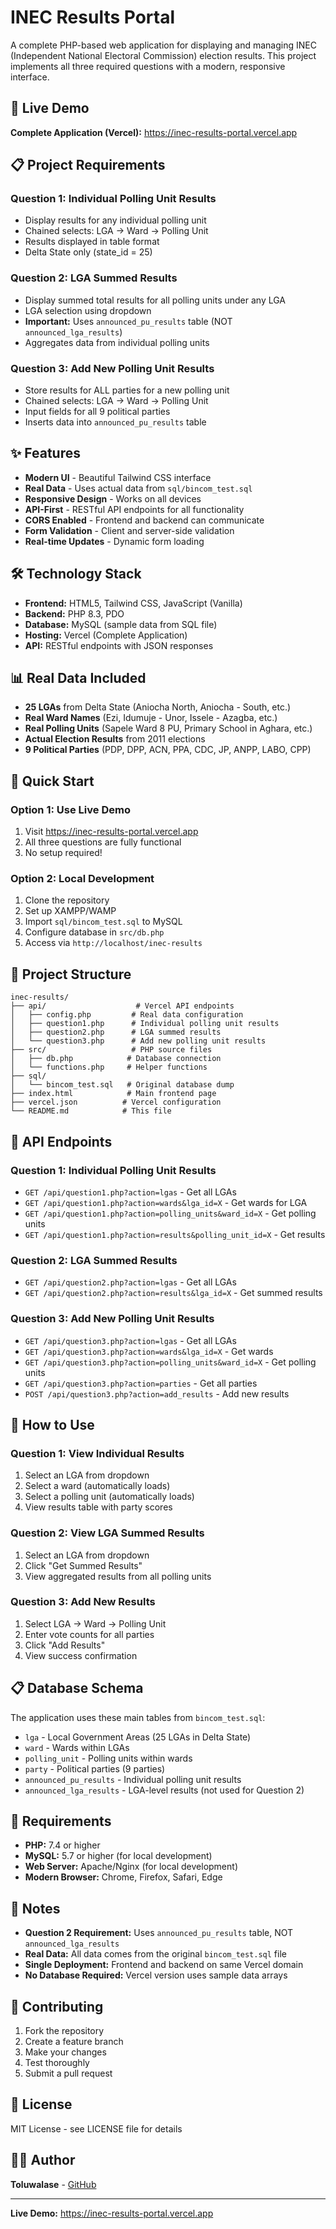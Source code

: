 # INEC Results Portal

A complete PHP-based web application for displaying and managing INEC (Independent National Electoral Commission) election results. This project implements all three required questions with a modern, responsive interface.

## 🚀 Live Demo

**Complete Application (Vercel):** https://inec-results-portal.vercel.app

## 📋 Project Requirements

### Question 1: Individual Polling Unit Results
- Display results for any individual polling unit
- Chained selects: LGA → Ward → Polling Unit
- Results displayed in table format
- Delta State only (state_id = 25)

### Question 2: LGA Summed Results
- Display summed total results for all polling units under any LGA
- LGA selection using dropdown
- **Important:** Uses `announced_pu_results` table (NOT `announced_lga_results`)
- Aggregates data from individual polling units

### Question 3: Add New Polling Unit Results
- Store results for ALL parties for a new polling unit
- Chained selects: LGA → Ward → Polling Unit
- Input fields for all 9 political parties
- Inserts data into `announced_pu_results` table

## ✨ Features

- **Modern UI** - Beautiful Tailwind CSS interface
- **Real Data** - Uses actual data from `sql/bincom_test.sql`
- **Responsive Design** - Works on all devices
- **API-First** - RESTful API endpoints for all functionality
- **CORS Enabled** - Frontend and backend can communicate
- **Form Validation** - Client and server-side validation
- **Real-time Updates** - Dynamic form loading

## 🛠️ Technology Stack

- **Frontend:** HTML5, Tailwind CSS, JavaScript (Vanilla)
- **Backend:** PHP 8.3, PDO
- **Database:** MySQL (sample data from SQL file)
- **Hosting:** Vercel (Complete Application)
- **API:** RESTful endpoints with JSON responses

## 📊 Real Data Included

- **25 LGAs** from Delta State (Aniocha North, Aniocha - South, etc.)
- **Real Ward Names** (Ezi, Idumuje - Unor, Issele - Azagba, etc.)
- **Real Polling Units** (Sapele Ward 8 PU, Primary School in Aghara, etc.)
- **Actual Election Results** from 2011 elections
- **9 Political Parties** (PDP, DPP, ACN, PPA, CDC, JP, ANPP, LABO, CPP)

## 🚀 Quick Start

### Option 1: Use Live Demo
1. Visit https://inec-results-portal.vercel.app
2. All three questions are fully functional
3. No setup required!

### Option 2: Local Development
1. Clone the repository
2. Set up XAMPP/WAMP
3. Import `sql/bincom_test.sql` to MySQL
4. Configure database in `src/db.php`
5. Access via `http://localhost/inec-results`

## 📁 Project Structure

```
inec-results/
├── api/                    # Vercel API endpoints
│   ├── config.php         # Real data configuration
│   ├── question1.php      # Individual polling unit results
│   ├── question2.php      # LGA summed results
│   └── question3.php      # Add new polling unit results
├── src/                   # PHP source files
│   ├── db.php            # Database connection
│   └── functions.php     # Helper functions
├── sql/
│   └── bincom_test.sql   # Original database dump
├── index.html            # Main frontend page
├── vercel.json          # Vercel configuration
└── README.md            # This file
```

## 🔌 API Endpoints

### Question 1: Individual Polling Unit Results
- `GET /api/question1.php?action=lgas` - Get all LGAs
- `GET /api/question1.php?action=wards&lga_id=X` - Get wards for LGA
- `GET /api/question1.php?action=polling_units&ward_id=X` - Get polling units
- `GET /api/question1.php?action=results&polling_unit_id=X` - Get results

### Question 2: LGA Summed Results
- `GET /api/question2.php?action=lgas` - Get all LGAs
- `GET /api/question2.php?action=results&lga_id=X` - Get summed results

### Question 3: Add New Polling Unit Results
- `GET /api/question3.php?action=lgas` - Get all LGAs
- `GET /api/question3.php?action=wards&lga_id=X` - Get wards
- `GET /api/question3.php?action=polling_units&ward_id=X` - Get polling units
- `GET /api/question3.php?action=parties` - Get all parties
- `POST /api/question3.php?action=add_results` - Add new results

## 🎯 How to Use

### Question 1: View Individual Results
1. Select an LGA from dropdown
2. Select a ward (automatically loads)
3. Select a polling unit (automatically loads)
4. View results table with party scores

### Question 2: View LGA Summed Results
1. Select an LGA from dropdown
2. Click "Get Summed Results"
3. View aggregated results from all polling units

### Question 3: Add New Results
1. Select LGA → Ward → Polling Unit
2. Enter vote counts for all parties
3. Click "Add Results"
4. View success confirmation

## 📋 Database Schema

The application uses these main tables from `bincom_test.sql`:
- `lga` - Local Government Areas (25 LGAs in Delta State)
- `ward` - Wards within LGAs
- `polling_unit` - Polling units within wards
- `party` - Political parties (9 parties)
- `announced_pu_results` - Individual polling unit results
- `announced_lga_results` - LGA-level results (not used for Question 2)

## 🔧 Requirements

- **PHP:** 7.4 or higher
- **MySQL:** 5.7 or higher (for local development)
- **Web Server:** Apache/Nginx (for local development)
- **Modern Browser:** Chrome, Firefox, Safari, Edge

## 📝 Notes

- **Question 2 Requirement:** Uses `announced_pu_results` table, NOT `announced_lga_results`
- **Real Data:** All data comes from the original `bincom_test.sql` file
- **Single Deployment:** Frontend and backend on same Vercel domain
- **No Database Required:** Vercel version uses sample data arrays

## 🤝 Contributing

1. Fork the repository
2. Create a feature branch
3. Make your changes
4. Test thoroughly
5. Submit a pull request

## 📄 License

MIT License - see LICENSE file for details

## 👨‍💻 Author

**Toluwalase** - [GitHub](https://github.com/TOLUWALASE007)

---

**Live Demo:** https://inec-results-portal.vercel.app